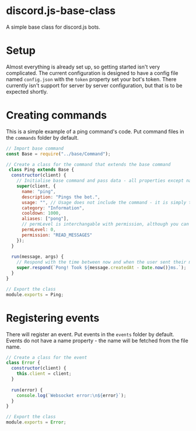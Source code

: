 # discord.js-base-class
A simple base class for discord.js bots.

# Setup
Almost everything is already set up, so getting started isn't very complicated. The current configuration is designed to have a config file named `config.json` with the `token` property set your bot's token. There currently isn't support for server by server configuration, but that is to be expected shortly.

# Creating commands
This is a simple example of a ping command's code. Put command files in the `commands` folder by default.
```js
// Import base command
const Base = require("../base/Command");

// Create a class for the command that extends the base command
 class Ping extends Base {
  constructor(client) {
    // Initialise base command and pass data - all properties except name are optional
    super(client, {
      name: "ping",
      description: "Pings the bot.",
      usage: "", // Usage does not include the command - it is simply the arguments passed
      category: "Information",
      cooldown: 1000,
      aliases: ["pong"],
      // permLevel is interchangable with permission, although you can have both
      permLevel: 0,
      permission: "READ_MESSAGES"
    });
  }
  
  run(message, args) {
    // Respond with the time between now and when the user sent their message
    super.respond(`Pong! Took ${message.createdAt - Date.now()}ms.`);
  }
}

// Export the class
module.exports = Ping;
```

# Registering events
There will register an event. Put events in the `events` folder by default. Events do not have a name property - the name will be fetched from the file name.
```js
// Create a class for the event
class Error {
  constructor(client) {
    this.client = client;
  }
  
  run(error) {
    console.log(`Websocket error:\n${error}`);
  }
}

// Export the class
module.exports = Error;
```
